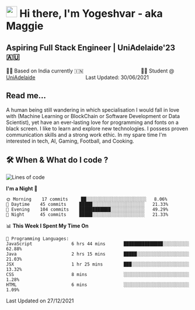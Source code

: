 <h1><img src="https://emojis.slackmojis.com/emojis/images/1531849430/4246/blob-sunglasses.gif?1531849430" width="30"/> Hi there, I'm Yogeshvar - aka Maggie</h1>

## Aspiring Full Stack Engineer | UniAdelaide'23 🇦🇺  
🏂🏻  Based on India currently 🇮🇳 &nbsp;&nbsp;&nbsp;&nbsp;&nbsp;&nbsp;&nbsp;&nbsp;&nbsp;&nbsp;&nbsp;&nbsp;&nbsp;&nbsp;&nbsp;&nbsp;&nbsp;&nbsp;&nbsp;&nbsp;&nbsp;&nbsp;&nbsp;&nbsp;&nbsp;&nbsp;&nbsp;&nbsp;&nbsp;&nbsp;&nbsp;&nbsp;&nbsp;&nbsp;&nbsp;&nbsp;&nbsp;&nbsp;&nbsp;👨‍💻 Student @ [UniAdelaide](https://www.adelaide.edu.au)   &nbsp;&nbsp;&nbsp;&nbsp;&nbsp;&nbsp;&nbsp;&nbsp;&nbsp;&nbsp;&nbsp;&nbsp;&nbsp;&nbsp;&nbsp;&nbsp;&nbsp;&nbsp;&nbsp;&nbsp;&nbsp;&nbsp;&nbsp;&nbsp;&nbsp;&nbsp;&nbsp;&nbsp;&nbsp;&nbsp;&nbsp;&nbsp; &nbsp;Last Updated: 30/06/2021

## Read me...

A human being still wandering in which specialisation I would fall in love with (Machine Learning or BlockChain or Software Development or Data Scientist), yet have an ever-lasting love for programming and fonts on a black screen. I like to learn and explore new technologies. I possess proven communication skills and a strong work ethic. In my spare time I'm interested in tech, AI, Gaming, Football, and Cooking.

## 🛠 When & What do I code ?  

<!--START_SECTION:waka-->
![Lines of code](https://img.shields.io/badge/From%20Hello%20World%20I%27ve%20Written-101%20Thousand%20lines%20of%20code-blue)

**I'm a Night 🦉** 

```text
🌞 Morning    17 commits     ██░░░░░░░░░░░░░░░░░░░░░░░   8.06% 
🌆 Daytime    45 commits     █████░░░░░░░░░░░░░░░░░░░░   21.33% 
🌃 Evening    104 commits    ████████████░░░░░░░░░░░░░   49.29% 
🌙 Night      45 commits     █████░░░░░░░░░░░░░░░░░░░░   21.33%

```


📊 **This Week I Spent My Time On** 

```text
💬 Programming Languages: 
JavaScript               6 hrs 44 mins       ███████████████░░░░░░░░░░   62.88% 
Java                     2 hrs 15 mins       █████░░░░░░░░░░░░░░░░░░░░   21.03% 
JSX                      1 hr 25 mins        ███░░░░░░░░░░░░░░░░░░░░░░   13.32% 
CSS                      8 mins              ░░░░░░░░░░░░░░░░░░░░░░░░░   1.28% 
HTML                     6 mins              ░░░░░░░░░░░░░░░░░░░░░░░░░   1.09%

```


 Last Updated on 27/12/2021
<!--END_SECTION:waka-->
